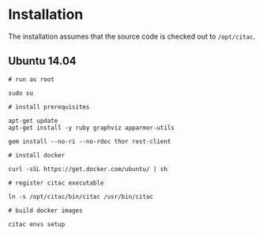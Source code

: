 # Installation

The installation assumes that the source code is checked out to `/opt/citac`.

## Ubuntu 14.04

    # run as root

    sudo su

    # install prerequisites

    apt-get update
    apt-get install -y ruby graphviz apparmor-utils

    gem install --no-ri --no-rdoc thor rest-client

    # install docker

    curl -sSL https://get.docker.com/ubuntu/ | sh

    # register citac executable

    ln -s /opt/citac/bin/citac /usr/bin/citac

    # build docker images

    citac envs setup
